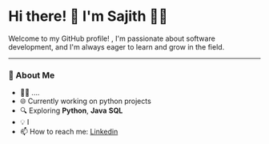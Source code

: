 # Hi there! 👋 I'm Sajith 👨‍💻

Welcome to my GitHub profile! , I'm passionate about software development, and I'm always eager to learn and grow in the field.

---
### 🚀 About Me
- 🧑‍🎓 ....
- 🌐 Currently working on python projects
- 🔍 Exploring **Python**, **Java** **SQL**
- 💡 I
- 📫 How to reach me: [Linkedin](https://www.linkedin.com/in/sajith-thomas)




<!---
sajith-thomas/sajith-thomas is a ✨ special ✨ repository because its `README.md` (this file) appears on your GitHub profile.
You can click the Preview link to take a look at your changes.
--->
